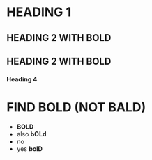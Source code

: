 # HEADING 1

## HEADING 2 WITH **BOLD**

## HEADING 2 WITH **BOLD**

#### Heading 4

# FIND **BOLD** (NOT BALD)

-   **BOLD**
-   also **bOLd**
-   no
-   yes **bolD**

